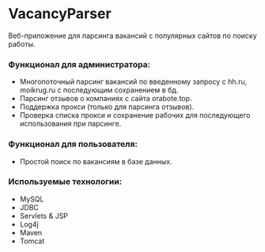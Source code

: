 # VacancyParser
Веб-приложение для парсинга вакансий с популярных сайтов по поиску работы.

### Функционал для администратора:
* Многопоточный парсинг вакансий по введенному запросу с hh.ru, moikrug.ru с последующим сохранением в бд.
* Парсинг отзывов о компаниях с сайта orabote.top.
* Поддержка прокси (только для парсинга отзывов).
* Проверка списка прокси и сохранение рабочих для последующего использования при парсинге.

### Функционал для пользователя:
* Простой поиск по вакансиям в базе данных.

### Используемые технологии:
* MySQL
* JDBC
* Servlets & JSP
* Log4j
* Maven
* Tomcat
